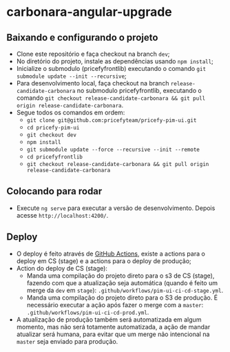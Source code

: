 # carbonara-angular-upgrade

## Baixando e configurando o projeto

-   Clone este repositório e faça checkout na branch `dev`;
-   No diretório do projeto, instale as dependências usando `npm install`;
-   Inicialize o submodulo (pricefyfrontlib) executando o comando `git submodule update --init --recursive`;
-   Para desenvolvimento local, faça checkout na branch `release-candidate-carbonara` no submodulo pricefyfrontlib, executando o comando `git checkout release-candidate-carbonara && git pull origin release-candidate-carbonara`.
-   Segue todos os comandos em ordem:
    -   `git clone git@github.com:pricefyteam/pricefy-pim-ui.git`
    -   `cd pricefy-pim-ui`
    -   `git checkout dev`
    -   `npm install`
    -   `git submodule update --force --recursive --init --remote`
    -   `cd pricefyfrontlib`
    -   `git checkout release-candidate-carbonara && git pull origin release-candidate-carbonara`

## Colocando para rodar

-   Execute `ng serve` para executar a versão de desenvolvimento. Depois acesse `http://localhost:4200/`.

## Deploy

-   O deploy é feito através de [GitHub Actions](https://docs.github.com/pt/actions), existe a actions para o deploy em CS (stage) e a actions para o deploy de produção;
-   Action do deploy de CS (stage):
    -   Manda uma compilação do projeto direto para o s3 de CS (stage), fazendo com que a atualização seja automática (quando é feito um merge da `dev` em `stage`): `.github/workflows/pim-ui-ci-cd-stage.yml`.
    -   Manda uma compilação do projeto direto para o S3 de produção. É necessário executar a ação após fazer o merge com a `master`: `.github/workflows/pim-ui-ci-cd-prod.yml`.
-   A atualização de produção também será automatizada em algum momento, mas não será totamente automatizada, a ação de mandar atualizar será humana, para evitar que um merge não intencional na `master` seja enviado para produção.
